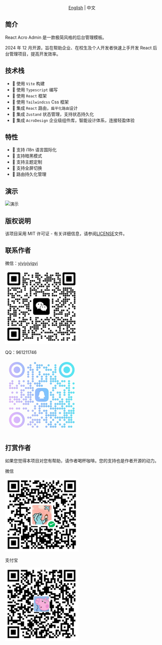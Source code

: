 <p align="center"><a href="README_EN.md">English</a> | 中文</p>

## 简介

React Acro Admin 是一款极简风格的后台管理模板。

2024 年 12 月开源，旨在帮助企业、在校生及个人开发者快速上手开发 React 后台管理项目，提高开发效率。

## 技术栈

- 🎉 使用 `Vite` 构建
- 🎉 使用 `Typescript` 编写
- 🎉 使用 `React` 框架
- 🎉 使用 `Tailwindcss` Css 框架
- 🎉 集成 `React` 路由，`扁平化路由`设计
- 🎉 集成 `Zustand` 状态管理，支持状态持久化
- 🎉 集成 `AcroDesign` 企业级组件库，智能设计体系，连接轻盈体验

## 特性

- 🎉 支持 i18n 语言国际化
- 🎉 支持暗黑模式
- 🎉 支持主题定制
- 🎉 支持全屏切换
- 🎉 路由持久化管理

## 演示

![演示](/src/assets/image/demo.gif)

## 版权说明

该项目采用 MIT 许可证 - 有关详细信息，请参阅[LICENSE](LICENSE)文件。

## 联系作者

微信：yjyjyjyjgyj

![微信](/src/assets/image/wx.png)

QQ：961211746

![QQ](/src/assets/image/qq.png)

## 打赏作者

如果您觉得本项目对您有帮助，请作者喝杯咖啡。您的支持也是作者开源的动力。

微信

![微信](/src/assets/image/wx_pay.png)

支付宝

![支付宝](/src/assets/image/zfb.png)
